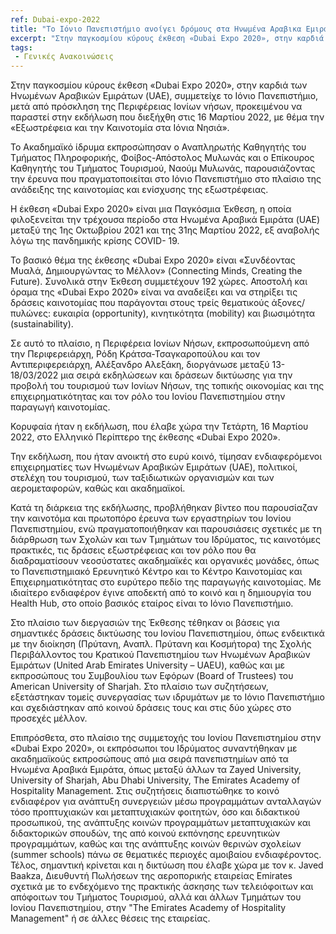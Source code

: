 ```yaml
---
ref: Dubai-expo-2022
title: "Το Ιόνιο Πανεπιστήμιο ανοίγει δρόμους στα Ηνωμένα Αραβικα Εμιράτα, με τη συμμετοχή του στην έκθεση «Dubai Expo 2020»."
excerpt: "Στην παγκοσμίου κύρους έκθεση «Dubai Expo 2020», στην καρδιά των Ηνωμένων Αραβικών Εμιράτων (UAE), συμμετείχε το Ιόνιο Πανεπιστήμιο."
tags:
 - Γενικές Ανακοινώσεις
--- 
```

Στην παγκοσμίου κύρους έκθεση «Dubai Expo 2020», στην καρδιά των Ηνωμένων Αραβικών Εμιράτων (UAE), συμμετείχε το Ιόνιο Πανεπιστήμιο, μετά από πρόσκληση της Περιφέρειας Ιονίων νήσων, προκειμένου να παραστεί στην εκδήλωση που διεξήχθη στις 16 Μαρτίου 2022, με θέμα την «Εξωστρέφεια και την Καινοτομία στα Ιόνια Νησιά».

Το Ακαδημαϊκό ίδρυμα εκπροσώπησαν ο Αναπληρωτής Καθηγητής του Τμήματος Πληροφορικής, Φοίβος-Απόστολος Μυλωνάς και ο Επίκουρος Καθηγητής του Τμήματος Τουρισμού, Ναούμ Μυλωνάς, παρουσιάζοντας την έρευνα που πραγματοποιείται στο Ιόνιο Πανεπιστήμιο στο πλαίσιο της ανάδειξης της καινοτομίας και ενίσχυσης της εξωστρέφειας.

Η έκθεση «Dubai Expo 2020» είναι μια Παγκόσμια Έκθεση, η οποία φιλοξενείται την τρέχουσα περίοδο στα Ηνωμένα Αραβικά Εμιράτα (UAE) μεταξύ της 1ης Οκτωβρίου 2021 και της 31ης Μαρτίου 2022, εξ αναβολής λόγω της πανδημικής κρίσης COVID- 19.

Το βασικό θέμα της έκθεσης «Dubai Expo 2020» είναι «Συνδέοντας Μυαλά, Δημιουργώντας το Μέλλον» (Connecting Minds, Creating the Future). Συνολικά στην Έκθεση συμμετέχουν 192 χώρες. Αποστολή και όραμα της «Dubai Expo 2020» είναι να αναδείξει και να στηρίξει τις δράσεις καινοτομίας που παράγονται στους τρείς θεματικούς άξονες/πυλώνες: ευκαιρία (opportunity), κινητικότητα (mobility) και βιωσιμότητα (sustainability).

Σε αυτό το πλαίσιο, η Περιφέρεια Ιονίων Νήσων, εκπροσωπούμενη από την Περιφερειάρχη, Ρόδη Κράτσα-Τσαγκαροπούλου και τον Αντιπεριφερειάρχη, Αλέξανδρο Αλεξάκη, διοργάνωσε μεταξύ 13-18/03/2022 μια σειρά εκδηλώσεων και δράσεων δικτύωσης για την προβολή του τουρισμού των Ιονίων Νήσων, της τοπικής οικονομίας και της επιχειρηματικότητας και τον ρόλο του Ιονίου Πανεπιστημίου στην παραγωγή καινοτομίας.

Κορυφαία ήταν η εκδήλωση, που έλαβε χώρα την Τετάρτη, 16 Μαρτίου 2022, στο Ελληνικό Περίπτερο της έκθεσης «Dubai Expo 2020».

Την εκδήλωση, που ήταν ανοικτή στο ευρύ κοινό, τίμησαν ενδιαφερόμενοι επιχειρηματίες των Ηνωμένων Αραβικών Εμιράτων (UAE), πολιτικοί, στελέχη του τουρισμού, των ταξιδιωτικών οργανισμών και των αερομεταφορών, καθώς και ακαδημαϊκοί.

Κατά τη διάρκεια της εκδήλωσης, προβλήθηκαν βίντεο που παρουσίαζαν την καινοτόμα και πρωτοπόρο έρευνα των εργαστηρίων του Ιονίου Πανεπιστημίου, ενώ πραγματοποιήθηκαν και παρουσιάσεις σχετικές με τη διάρθρωση των Σχολών και των Τμημάτων του Ιδρύματος, τις καινοτόμες πρακτικές, τις δράσεις εξωστρέφειας και τον ρόλο που θα διαδραματίσουν νεοσύστατες ακαδημαϊκές και οργανικές μονάδες, όπως το Πανεπιστημιακό Ερευνητικό Κέντρο και το Κέντρο Καινοτομίας και Επιχειρηματικότητας στο ευρύτερο πεδίο της παραγωγής καινοτομίας. Με ιδιαίτερο ενδιαφέρον έγινε αποδεκτή από το κοινό και η δημιουργία του Health Hub, στο οποίο βασικός εταίρος είναι το Ιόνιο Πανεπιστήμιο.

Στο πλαίσιο των διεργασιών της Έκθεσης τέθηκαν οι βάσεις για σημαντικές δράσεις δικτύωσης του Ιονίου Πανεπιστημίου, όπως ενδεικτικά με την διοίκηση (Πρύτανη, Αναπλ. Πρύτανη και Κοσμήτορα) της Σχολής Περιβάλλοντος του Κρατικού Πανεπιστημίου των Ηνωμένων Αραβικών Εμιράτων (United Arab Emirates University – UAEU), καθώς και με εκπροσώπους του Συμβουλίου των Εφόρων (Board of Trustees) του American University of Sharjah. Στο πλαίσιο των συζητήσεων, εξετάστηκαν τομείς συνεργασίας των ιδρυμάτων με το Ιόνιο Πανεπιστήμιο και σχεδιάστηκαν από κοινού δράσεις τους και στις δύο χώρες στο προσεχές μέλλον.

Επιπρόσθετα, στο πλαίσιο της συμμετοχής του Ιονίου Πανεπιστημίου στην «Dubai Expo 2020», οι εκπρόσωποι του Ιδρύματος συναντήθηκαν με ακαδημαϊκούς εκπροσώπους από μια σειρά πανεπιστημίων από τα Ηνωμένα Αραβικά Εμιράτα, όπως μεταξύ άλλων τα Zayed University, University of Sharjah, Abu Dhabi University, The Emirates Academy of Hospitality Management. Στις συζητήσεις διαπιστώθηκε το κοινό ενδιαφέρον για ανάπτυξη συνεργειών μέσω προγραμμάτων ανταλλαγών τόσο προπτυχιακών και μεταπτυχιακών φοιτητών, όσο και διδακτικού προσωπικού, της ανάπτυξης κοινών προγραμμάτων μεταπτυχιακών και διδακτορικών σπουδών, της από κοινού εκπόνησης ερευνητικών προγραμμάτων, καθώς και της ανάπτυξης κοινών θερινών σχολείων (summer schools) πάνω σε θεματικές περιοχές αμοιβαίου ενδιαφέροντος. Τέλος, σημαντική κρίνεται και η δικτύωση που έλαβε χώρα με τον κ. Javed Baakza, Διευθυντή Πωλήσεων της αεροπορικής εταιρείας Emirates σχετικά με το ενδεχόμενο της πρακτικής άσκησης των τελειόφοιτων και απόφοιτων του Τμήματος Τουρισμού, αλλά και άλλων Τμημάτων του Ιονίου Πανεπιστημίου, στην "The Emirates Academy of Hospitality Management" ή σε άλλες θέσεις της εταιρείας.
